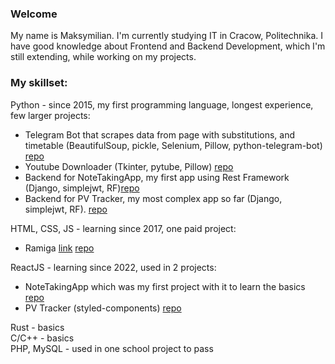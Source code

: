 ### Welcome

My name is Maksymilian.
I'm currently studying IT in Cracow, Politechnika.
I have good knowledge about Frontend and Backend Development, which I'm still extending, while working on my projects.

### My skillset: 
Python - since 2015, my first programming language, longest experience, few larger projects: 
  - Telegram Bot that scrapes data from page with substitutions, and timetable (BeautifulSoup, pickle, Selenium, Pillow, python-telegram-bot) <a href="https://github.com/PIayer69/edupage.org-telegram-bot-scrapper" target="_blank">repo</a>
  - Youtube Downloader (Tkinter, pytube, Pillow) <a href="https://github.com/PIayer69/Youtube-Downloader" target="_blank">repo</a>
  - Backend for NoteTakingApp, my first app using Rest Framework (Django, simplejwt, RF)<a href="https://github.com/PIayer69/notes-django" target="_blank">repo</a>
  - Backend for PV Tracker, my most complex app so far (Django, simplejwt, RF). <a href="https://github.com/PIayer69/PV-Tracker-Backend" targer="_blank">repo</a>  

HTML, CSS, JS - learning since 2017, one paid project:
  - Ramiga <a href="http://ramigainwestycje.pl" target="_parent">link</a> <a href="https://github.com/PIayer69/ramiga-inwestycje" target="_blank">repo</a>

ReactJS - learning since 2022, used in 2 projects:
  - NoteTakingApp which was my first project with it to learn the basics <a href="https://github.com/PIayer69/notes-react" target="_blank">repo</a>
  - PV Tracker (styled-components) <a href="https://github.com/PIayer69/FVTracker-Frontend" target="_blank">repo</a>

Rust - basics    
C/C++ - basics  
PHP, MySQL - used in one school project to pass

